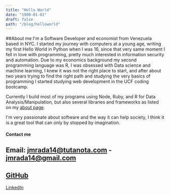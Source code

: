 ```yaml
---
title: "Hello World"
date: "1900-01-01"
draft: false
path: "/blog/helloworld"
---
```



##About me
I'm a Software Developer and economist from Venezuela based in NYC. I started my journey with computers at a young age,
writing my first Hello World in Python when I was 16, since that very same moment I fell in love with programming,
pretty much interested in information security and automation. Due to my economics background my second programming 
language was R, I was obsessed with Data science and machine learning, I knew it was not the right place to start, and 
after about two years trying to find the right path and studying the very basics of programming I started studying
 web development in the UCF coding bootcamp.  
 
 Currently I build most of my programs using Node, Ruby, and R for Data Analysis/Manipulation, but also several libraries
 and frameworks as listed on my [about page](/).
     
I'm very passionate about software and the way it can help society, I think it is a great tool that can only by stopped 
by imagination.
      
      
#### Contact me

Email: jmrada14@tutanota.com - jmrada14@gmail.com 
-
[GitHub](https://github.com/jmrada14/)
-
[LinkedIn](https://www.linkedin.com/in/juan-rada-4b997b190/)
